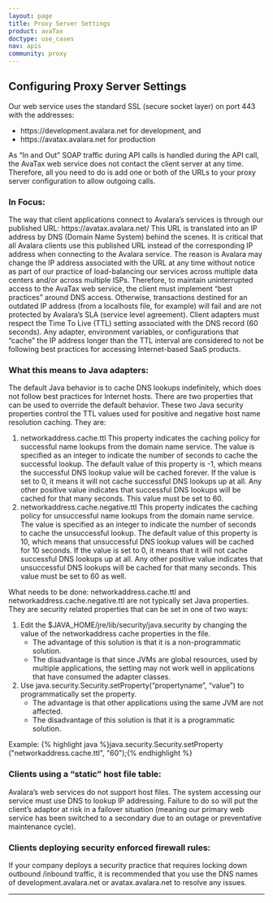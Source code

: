 ```yaml
---
layout: page
title: Proxy Server Settings
product: avaTax
doctype: use_cases
nav: apis
community: proxy
---
```

<h2>Configuring Proxy Server Settings</h2>
Our web service uses the standard SSL (secure socket layer) on port 443 with the addresses:
<ul>
	<li>https://development.avalara.net for development, and</li>
	<li>https://avatax.avalara.net for production</li>
</ul>
As “In and Out” SOAP traffic during API calls is handled during the API call, the AvaTax web service does not contact the client server at any time. Therefore, all you need to do is add one or both of the URLs to your proxy server configuration to allow outgoing calls.
<h3>In Focus:</h3>
The way that client applications connect to Avalara’s services is through our published URL:
https://avatax.avalara.net/
This URL is translated into an IP address by DNS (Domain Name System) behind the scenes. It is critical that all Avalara clients use this published URL instead of the corresponding IP address when connecting to the Avalara service. The reason is Avalara may change the IP address associated with the URL at any time without notice as part of our practice of load-balancing our services across multiple data centers and/or across multiple ISPs.
Therefore, to maintain uninterrupted access to the AvaTax web service, the client must implement “best practices” around DNS access. Otherwise, transactions destined for an outdated IP address (from a localhosts file, for example) will fail and are not protected by Avalara’s SLA (service level agreement).
Client adapters must respect the Time To Live (TTL) setting associated with the DNS record (60 seconds). Any adapter, environment variables, or configurations that “cache” the IP address longer than the TTL interval are considered to not be following best practices for accessing Internet-based SaaS products.
<h3>What this means to Java adapters:</h3>
The default Java behavior is to cache DNS lookups indefinitely, which does not follow best practices for Internet hosts. There are two properties that can be used to override the default behavior. These two Java security properties control the TTL values used for positive and negative host name resolution caching. They are:
<ol>
	<li>networkaddress.cache.ttl
This property indicates the caching policy for successful name lookups from the domain name service. The value is specified as an integer to indicate the number of seconds to cache the successful lookup. The default value of this property is -1, which means the successful DNS lookup value will be cached forever. If the value is set to 0, it means it will not cache successful DNS lookups up at all. Any other positive value indicates that successful DNS lookups will be cached for that many seconds. This value must be set to 60.</li>
	<li>networkaddress.cache.negative.ttl
This property indicates the caching policy for unsuccessful name lookups from the domain name service. The value is specified as an integer to indicate the number of seconds to cache the unsuccessful lookup. The default value of this property is 10, which means that unsuccessful DNS lookup values will be cached for 10 seconds. If the value is set to 0, it means that it will not cache successful DNS lookups up at all. Any other positive value indicates that unsuccessful DNS lookups will be cached for that many seconds. This value must be set to 60 as well.</li>
</ol>
What needs to be done:
networkaddress.cache.ttl and networkaddress.cache.negative.ttl are not typically set Java properties. They are security related properties that can be set in one of two ways:
<ol>
	<li>Edit the $JAVA_HOME/jre/lib/security/java.security by changing the value of the networkaddress cache properties in the file.
<ul>
	<li>The advantage of this solution is that it is a non-programmatic solution.</li>
	<li>The disadvantage is that since JVMs are global resources, used by multiple applications, the setting may not work well in applications that have consumed the adapter classes.</li>
</ul>
</li>
	<li>Use java.security.Security.setProperty(“propertyname”, “value”) to programmatically set the property.
<ul>
	<li>The advantage is that other applications using the same JVM are not affected.</li>
	<li>The disadvantage of this solution is that it is a programmatic solution.</li>
</ul>
</li>
</ol>
Example:
{% highlight java %}java.security.Security.setProperty ("networkaddress.cache.ttl", "60");{% endhighlight %}
<h3>Clients using a “static” host file table:</h3>
Avalara’s web services do not support host files. The system accessing our service must use DNS to lookup IP addressing. Failure to do so will put the client’s adaptor at risk in a failover situation (meaning our primary web service has been switched to a secondary due to an outage or preventative maintenance cycle).
<h3>Clients deploying security enforced firewall rules:</h3>
If your company deploys a security practice that requires locking down outbound /inbound traffic, it is recommended that you use the DNS names of development.avalara.net or avatax.avalara.net to resolve any issues.
<hr />
